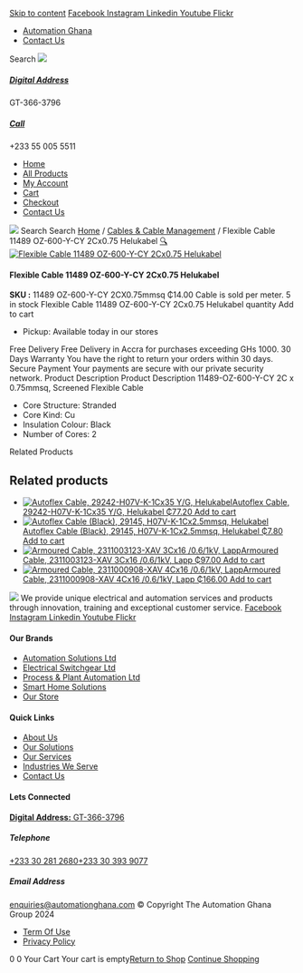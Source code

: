[Skip to content](https://store.automationghana.com/product/flexible-cable-11489-oz-600-y-cy-2cx0-75-helukabel/#content)
[ Facebook ](https://www.facebook.com/automationgh/) [ Instagram ](https://www.instagram.com/automationgh/) [ Linkedin ](https://www.linkedin.com/company/the-automation-ghana-limited/) [ Youtube ](https://www.youtube.com/channel/UCurrRDUSm5oIW39VXjn1u0w) [ Flickr ](https://www.flickr.com/photos/181794037@N07/)
  * [ Automation Ghana ](https://automationghana.com)
  * [ Contact Us ](https://store.automationghana.com/contact/)


Search
[ ![](https://store.automationghana.com/wp-content/uploads/2024/04/Website-TAGG-Logo-BLUE.png) ](https://store.automationghana.com/)
[ ](https://maps.app.goo.gl/m4xeaagWCNbLk4jM6)
#####  [ Digital Address ](https://maps.app.goo.gl/m4xeaagWCNbLk4jM6)
GT-366-3796 
[ ](tel:+233550055511)
#####  [ Call ](tel:+233550055511)
+233 55 005 5511 
  * [Home](https://store.automationghana.com/)
  * [All Products](https://store.automationghana.com/shop/)
  * [My Account](https://store.automationghana.com/my-account/)
  * [Cart](https://store.automationghana.com/cart/)
  * [Checkout](https://store.automationghana.com/checkout/)
  * [Contact Us](https://store.automationghana.com/contact/)


[![](https://store.automationghana.com/wp-content/uploads/2024/04/AutomationGhana_logo_white.png)](https://store.automationghana.com)
Search
Search
[Home](https://store.automationghana.com) / [Cables & Cable Management](https://store.automationghana.com/product-category/cables-cable-management/) / Flexible Cable 11489 OZ-600-Y-CY 2Cx0.75 Helukabel
[🔍](https://store.automationghana.com/product/flexible-cable-11489-oz-600-y-cy-2cx0-75-helukabel/)
[![Flexible Cable 11489 OZ-600-Y-CY 2Cx0.75 Helukabel](https://store.automationghana.com/wp-content/uploads/2020/04/SCREENED-CABLE.jpg)](https://store.automationghana.com/wp-content/uploads/2020/04/SCREENED-CABLE.jpg)
####  Flexible Cable 11489 OZ-600-Y-CY 2Cx0.75 Helukabel 
**SKU :** 11489 OZ-600-Y-CY 2CX0.75mmsq 
₵14.00
Cable is sold per meter.
5 in stock
Flexible Cable 11489 OZ-600-Y-CY 2Cx0.75 Helukabel quantity
Add to cart
  * Pickup: Available today in our stores


Free Delivery 
Free Delivery in Accra for purchases exceeding GHs 1000. 
30 Days Warranty 
You have the right to return your orders within 30 days. 
Secure Payment 
Your payments are secure with our private security network. 
Product Description
Product Description
11489-OZ-600-Y-CY 2C x 0.75mmsq, Screened Flexible Cable 
  * Core Structure: Stranded
  * Core Kind: Cu
  * Insulation Colour: Black
  * Number of Cores: 2


Related Products 
## Related products
  * [![Autoflex Cable, 29242-H07V-K-1Cx35 Y/G, Helukabel](https://store.automationghana.com/wp-content/uploads/2019/12/CABLES-2-300x300.jpg)Autoflex Cable, 29242-H07V-K-1Cx35 Y/G, Helukabel ₵77.20 ](https://store.automationghana.com/product/autoflex-cable-29242-h07v-k-1cx35-y-g-helukabel/)
[Add to cart](https://store.automationghana.com/product/flexible-cable-11489-oz-600-y-cy-2cx0-75-helukabel/?add-to-cart=1483)
  * [![Autoflex Cable \(Black\), 29145, H07V-K-1Cx2.5mmsq, Helukabel](https://store.automationghana.com/wp-content/uploads/2019/12/CABLES-3-300x300.jpg)Autoflex Cable (Black), 29145, H07V-K-1Cx2.5mmsq, Helukabel ₵7.80 ](https://store.automationghana.com/product/autoflex-cable-29145-h07v-k-1cx2-5-blk-helukabel/)
[Add to cart](https://store.automationghana.com/product/flexible-cable-11489-oz-600-y-cy-2cx0-75-helukabel/?add-to-cart=1463)
  * [![Armoured Cable, 2311003123-XAV 3Cx16 /0.6/1kV, Lapp](https://store.automationghana.com/wp-content/uploads/2019/12/Armoured-cable-300x300.jpg)Armoured Cable, 2311003123-XAV 3Cx16 /0.6/1kV, Lapp ₵97.00 ](https://store.automationghana.com/product/armoured-cable-2311003123-xav-3cx16-0-6-1kv-lapp/)
[Add to cart](https://store.automationghana.com/product/flexible-cable-11489-oz-600-y-cy-2cx0-75-helukabel/?add-to-cart=1458)
  * [![Armoured Cable, 2311000908-XAV 4Cx16 /0.6/1kV, Lapp](https://store.automationghana.com/wp-content/uploads/2019/12/Armoured-cable-300x300.jpg)Armoured Cable, 2311000908-XAV 4Cx16 /0.6/1kV, Lapp ₵166.00 ](https://store.automationghana.com/product/armoured-cable-2311000908-xav-4cx16-0-6-1kv-lapp/)
[Add to cart](https://store.automationghana.com/product/flexible-cable-11489-oz-600-y-cy-2cx0-75-helukabel/?add-to-cart=1455)


![](https://store.automationghana.com/wp-content/uploads/2024/04/AutomationGhana_logo_white.png)
We provide unique electrical and automation services and products through innovation, training and exceptional customer service.
[ Facebook ](https://www.facebook.com/automationgh/) [ Instagram ](https://www.instagram.com/automationgh/) [ Linkedin ](https://www.linkedin.com/company/the-automation-ghana-limited/) [ Youtube ](https://www.youtube.com/channel/UCurrRDUSm5oIW39VXjn1u0w) [ Flickr ](https://www.flickr.com/photos/181794037@N07/)
#### Our Brands
  * [ Automation Solutions Ltd ](https://store.automationghana.com/product/flexible-cable-11489-oz-600-y-cy-2cx0-75-helukabel/)
  * [ Electrical Switchgear Ltd ](https://store.automationghana.com/product/flexible-cable-11489-oz-600-y-cy-2cx0-75-helukabel/)
  * [ Process & Plant Automation Ltd ](https://store.automationghana.com/product/flexible-cable-11489-oz-600-y-cy-2cx0-75-helukabel/)
  * [ Smart Home Solutions ](https://store.automationghana.com/product/flexible-cable-11489-oz-600-y-cy-2cx0-75-helukabel/)
  * [ Our Store ](https://store.automationghana.com/product/flexible-cable-11489-oz-600-y-cy-2cx0-75-helukabel/)


#### Quick Links
  * [ About Us ](https://store.automationghana.com/product/flexible-cable-11489-oz-600-y-cy-2cx0-75-helukabel/)
  * [ Our Solutions ](https://store.automationghana.com/product/flexible-cable-11489-oz-600-y-cy-2cx0-75-helukabel/)
  * [ Our Services ](https://store.automationghana.com/product/flexible-cable-11489-oz-600-y-cy-2cx0-75-helukabel/)
  * [ Industries We Serve ](https://store.automationghana.com/product/flexible-cable-11489-oz-600-y-cy-2cx0-75-helukabel/)
  * [ Contact Us ](https://store.automationghana.com/product/flexible-cable-11489-oz-600-y-cy-2cx0-75-helukabel/)


#### Lets Connected
[**Digital Address:** GT-366-3796](https://maps.app.goo.gl/m4xeaagWCNbLk4jM6)
#####  Telephone 
[ +233 30 281 2680](tel:+233302812680)[+233 30 393 9077](https://store.automationghana.com/product/flexible-cable-11489-oz-600-y-cy-2cx0-75-helukabel/+233303939077)
#####  Email Address 
enquiries@automationghana.com 
© Copyright The Automation Ghana Group 2024
  * [ Term Of Use ](https://store.automationghana.com/product/flexible-cable-11489-oz-600-y-cy-2cx0-75-helukabel/)
  * [ Privacy Policy ](https://store.automationghana.com/product/flexible-cable-11489-oz-600-y-cy-2cx0-75-helukabel/)


0
0
Your Cart
Your cart is empty[Return to Shop](https://store.automationghana.com/shop/)
[Continue Shopping](https://store.automationghana.com/product/flexible-cable-11489-oz-600-y-cy-2cx0-75-helukabel/)
